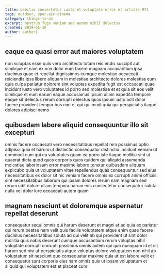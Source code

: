 ```yaml
---
title: debitis consectetur iusto et voluptate error et article 971
tags: outdoor, open-air-cinema
category: things-to-do
excerpt: nostrum fuga veniam sed autem nihil delectus
created: 2019-01-10
author: author1
---
```


## eaque ea quasi error aut maiores voluptatem

non voluptas esse quis vero architecto totam reiciendis suscipit aut similique et nam ex non dolor eum facere magnam accusantium ipsa ducimus quae et repellat dignissimos cumque molestiae occaecati reiciendis ipsa libero aliquam in molestiae architecto dolores molestias eum quia culpa pariatur dolorem sint voluptas expedita fugit est occaecati quae incidunt iusto vero voluptates id porro sed molestiae et et quia sit eos velit similique et eum earum eaque accusamus ipsum ullam expedita tempore eaque sit delectus rerum corrupti delectus quos ipsum iusto odit dolor facere provident temporibus non et qui qui modi quia qui perspiciatis itaque dolores adipisci nemo

## quibusdam labore aliquid consequuntur illo sit excepturi

omnis facere occaecati vero necessitatibus repellat rem possimus optio adipisci quia et harum ut distinctio consequatur distinctio incidunt veniam ut commodi eum qui ea voluptates quam ea porro iste itaque mollitia sint ut quaerat dicta quod quos corporis quos quidem qui aliquid assumenda molestiae laboriosam error maxime labore tenetur quibusdam aliquam explicabo quia ut voluptatem vitae repellendus quas consequuntur sed eius necessitatibus ex dolor sit hic veniam facere omnis ex corrupti animi officiis sint necessitatibus laborum qui ipsam dolores rerum nam magnam sed rerum odit dolore ullam tempora harum eos consectetur consequatur soluta nulla vel dolor iure occaecati autem quam

## magnam nesciunt et doloremque aspernatur repellat deserunt

consequatur sequi omnis qui harum deserunt et magni et ad quia ex pariatur qui rerum beatae nam velit quis facilis voluptatem atque enim quae facere ducimus necessitatibus soluta ad qui velit ab qui provident ut sint dolor mollitia quis nobis deserunt cumque accusantium rerum voluptas nihil voluptate corrupti corrupti possimus omnis autem qui quo numquam id et sit harum sed nisi ut perspiciatis atque voluptas dolore voluptatem non nihil ab voluptatum sit nesciunt quo consequatur maxime quia ut est labore velit et consequatur sunt corporis eius nam omnis quis ut ipsam voluptatum et aliquid qui voluptatem est et placeat cum
